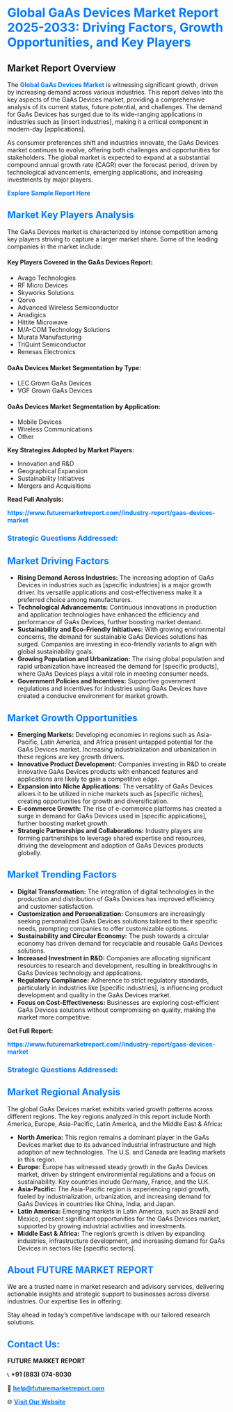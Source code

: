 <h1 style="color: #007BFF;">Global GaAs Devices Market Report 2025-2033: Driving Factors, Growth Opportunities, and Key Players</h1>

<section id="overview">
<h2>Market Report Overview</h2>
<p>The <a href="https://www.futuremarketreport.com//industry-report/gaas-devices-market" style="color: #007BFF; text-decoration: none;"><strong>Global GaAs Devices Market</strong></a> is witnessing significant growth, driven by increasing demand across various industries. This report delves into the key aspects of the GaAs Devices market, providing a comprehensive analysis of its current status, future potential, and challenges. The demand for GaAs Devices has surged due to its wide-ranging applications in industries such as [insert industries], making it a critical component in modern-day [applications].</p>
<p>As consumer preferences shift and industries innovate, the GaAs Devices market continues to evolve, offering both challenges and opportunities for stakeholders. The global market is expected to expand at a substantial compound annual growth rate (CAGR) over the forecast period, driven by technological advancements, emerging applications, and increasing investments by major players.</p>
</section>

<section id="overview">
<p><a href="https://www.futuremarketreport.com//request-sample/reportId=51623" style="color: #007BFF; text-decoration: none;"><strong>Explore Sample Report Here</strong></a></p>
</section>

<section id="key-players">
<h2 style="color: #007BFF;">Market Key Players Analysis</h2>
<p>The GaAs Devices market is characterized by intense competition among key players striving to capture a larger market share. Some of the leading companies in the market include:</p>
<h4>Key Players Covered in the GaAs Devices Report:</h4>
<ul><li>Avago Technologies</li><li>RF Micro Devices</li><li>Skyworks Solutions</li><li>Qorvo</li><li>Advanced Wireless Semiconductor</li><li>Anadigics</li><li>Hittite Microwave</li><li>M/A-COM Technology Solutions</li><li>Murata Manufacturing</li><li>TriQuint Semiconductor</li><li>Renesas Electronics</li></ul>
<h4>GaAs Devices Market Segmentation by Type:</h4>
<ul><li>LEC Grown GaAs Devices</li><li>VGF Grown GaAs Devices</li></ul>

<h4>GaAs Devices Market Segmentation by Application:</h4>
<ul><li>Mobile Devices</li><li>Wireless Communications</li><li>Other</li></ul>
<p><strong>Key Strategies Adopted by Market Players:</strong></p>
<ul>
<li>Innovation and R&D</li>
<li>Geographical Expansion</li>
<li>Sustainability Initiatives</li>
<li>Mergers and Acquisitions</li>
</ul>
</section>

<section>
<p><strong>Read Full Analysis: </strong></p><a href="https://www.futuremarketreport.com//industry-report/gaas-devices-market" style="color: #007BFF; text-decoration: none;"><strong>https://www.futuremarketreport.com//industry-report/gaas-devices-market</strong></a>
<h3 style="color: #007BFF;">Strategic Questions Addressed:</h3>
</section>

<section id="driving-factors">
<h2 style="color: #007BFF;">Market Driving Factors</h2>
<ul>
<li><strong>Rising Demand Across Industries:</strong> The increasing adoption of GaAs Devices in industries such as [specific industries] is a major growth driver. Its versatile applications and cost-effectiveness make it a preferred choice among manufacturers.</li>
<li><strong>Technological Advancements:</strong> Continuous innovations in production and application technologies have enhanced the efficiency and performance of GaAs Devices, further boosting market demand.</li>
<li><strong>Sustainability and Eco-Friendly Initiatives:</strong> With growing environmental concerns, the demand for sustainable GaAs Devices solutions has surged. Companies are investing in eco-friendly variants to align with global sustainability goals.</li>
<li><strong>Growing Population and Urbanization:</strong> The rising global population and rapid urbanization have increased the demand for [specific products], where GaAs Devices plays a vital role in meeting consumer needs.</li>
<li><strong>Government Policies and Incentives:</strong> Supportive government regulations and incentives for industries using GaAs Devices have created a conducive environment for market growth.</li>
</ul>
</section>

<section id="growth-opportunities">
<h2 style="color: #007BFF;">Market Growth Opportunities</h2>
<ul>
<li><strong>Emerging Markets:</strong> Developing economies in regions such as Asia-Pacific, Latin America, and Africa present untapped potential for the GaAs Devices market. Increasing industrialization and urbanization in these regions are key growth drivers.</li>
<li><strong>Innovative Product Development:</strong> Companies investing in R&D to create innovative GaAs Devices products with enhanced features and applications are likely to gain a competitive edge.</li>
<li><strong>Expansion into Niche Applications:</strong> The versatility of GaAs Devices allows it to be utilized in niche markets such as [specific niches], creating opportunities for growth and diversification.</li>
<li><strong>E-commerce Growth:</strong> The rise of e-commerce platforms has created a surge in demand for GaAs Devices used in [specific applications], further boosting market growth.</li>
<li><strong>Strategic Partnerships and Collaborations:</strong> Industry players are forming partnerships to leverage shared expertise and resources, driving the development and adoption of GaAs Devices products globally.</li>
</ul>
</section>

<section id="trending-factors">
<h2 style="color: #007BFF;">Market Trending Factors</h2>
<ul>
<li><strong>Digital Transformation:</strong> The integration of digital technologies in the production and distribution of GaAs Devices has improved efficiency and customer satisfaction.</li>
<li><strong>Customization and Personalization:</strong> Consumers are increasingly seeking personalized GaAs Devices solutions tailored to their specific needs, prompting companies to offer customizable options.</li>
<li><strong>Sustainability and Circular Economy:</strong> The push towards a circular economy has driven demand for recyclable and reusable GaAs Devices solutions.</li>
<li><strong>Increased Investment in R&D:</strong> Companies are allocating significant resources to research and development, resulting in breakthroughs in GaAs Devices technology and applications.</li>
<li><strong>Regulatory Compliance:</strong> Adherence to strict regulatory standards, particularly in industries like [specific industries], is influencing product development and quality in the GaAs Devices market.</li>
<li><strong>Focus on Cost-Effectiveness:</strong> Businesses are exploring cost-efficient GaAs Devices solutions without compromising on quality, making the market more competitive.</li>
</ul>
</section>

<section>
<p><strong>Get Full Report: </strong></p><a href="https://www.futuremarketreport.com//industry-report/gaas-devices-market" style="color: #007BFF; text-decoration: none;"><strong>https://www.futuremarketreport.com//industry-report/gaas-devices-market</strong></a>
<h3 style="color: #007BFF;">Strategic Questions Addressed:</h3>
</section>


<section id="regional-analysis">
<h2 style="color: #007BFF;">Market Regional Analysis</h2>
<p>The global GaAs Devices market exhibits varied growth patterns across different regions. The key regions analyzed in this report include North America, Europe, Asia-Pacific, Latin America, and the Middle East & Africa:</p>
<ul>
<li><strong>North America:</strong> This region remains a dominant player in the GaAs Devices market due to its advanced industrial infrastructure and high adoption of new technologies. The U.S. and Canada are leading markets in this region.</li>
<li><strong>Europe:</strong> Europe has witnessed steady growth in the GaAs Devices market, driven by stringent environmental regulations and a focus on sustainability. Key countries include Germany, France, and the U.K.</li>
<li><strong>Asia-Pacific:</strong> The Asia-Pacific region is experiencing rapid growth, fueled by industrialization, urbanization, and increasing demand for GaAs Devices in countries like China, India, and Japan.</li>
<li><strong>Latin America:</strong> Emerging markets in Latin America, such as Brazil and Mexico, present significant opportunities for the GaAs Devices market, supported by growing industrial activities and investments.</li>
<li><strong>Middle East & Africa:</strong> The region’s growth is driven by expanding industries, infrastructure development, and increasing demand for GaAs Devices in sectors like [specific sectors].</li>
</ul>
</section>

<footer>
<h2 style="color: #007BFF;">About FUTURE MARKET REPORT</h2>
<p>We are a trusted name in market research and advisory services, delivering actionable insights and strategic support to businesses across diverse industries. Our expertise lies in offering:</p>

<p>Stay ahead in today’s competitive landscape with our tailored research solutions.</p>

<h2 style="color: #007BFF;">Contact Us:</h2>
<p><strong>FUTURE MARKET REPORT</strong></p>
<p>📞 <strong>+91 (883) 074-8030</strong></p>
<p>📧 <strong><a href="mailto:help@futuremarketreport.com" style="color: #007BFF;">help@futuremarketreport.com</a></strong></p>
<p>🌐 <strong><a href="https://www.futuremarketreport.com/" style="color: #007BFF;">Visit Our Website</a></strong></p>
</footer>